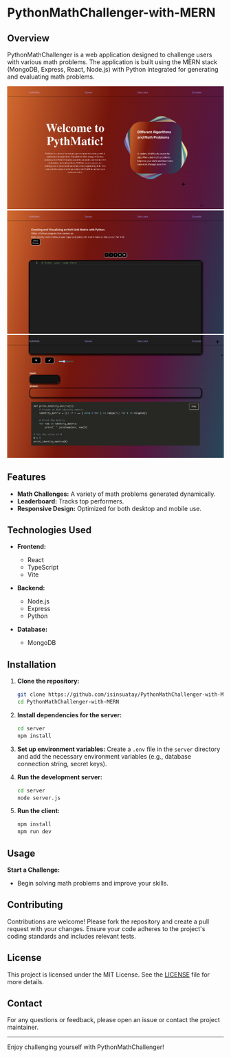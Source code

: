 # PythonMathChallenger-with-MERN

## Overview

PythonMathChallenger is a web application designed to challenge users with various math problems. The application is built using the MERN stack (MongoDB, Express, React, Node.js) with Python integrated for generating and evaluating math problems.

![App Screenshot](./project-image/image-1.png)
![App Screenshot](./project-image/image-2.png)
![App Screenshot](./project-image/image-3.png)

## Features

- **Math Challenges:** A variety of math problems generated dynamically.
- **Leaderboard:** Tracks top performers.
- **Responsive Design:** Optimized for both desktop and mobile use.

## Technologies Used

- **Frontend:**
  - React
  - TypeScript
  - Vite

- **Backend:**
  - Node.js
  - Express
  - Python

- **Database:**
  - MongoDB

## Installation

1. **Clone the repository:**
    ```bash
    git clone https://github.com/isinsuatay/PythonMathChallenger-with-MERN.git
    cd PythonMathChallenger-with-MERN
    ```

2. **Install dependencies for the server:**
    ```bash
    cd server
    npm install
    ```

3. **Set up environment variables:**
   Create a `.env` file in the `server` directory and add the necessary environment variables (e.g., database connection string, secret keys).

4. **Run the development server:**
    ```bash
    cd server
    node server.js
    ```

5. **Run the client:**
    ```bash
    npm install
    npm run dev
    ```

## Usage


 **Start a Challenge:**
   - Begin solving math problems and improve your skills.

## Contributing

Contributions are welcome! Please fork the repository and create a pull request with your changes. Ensure your code adheres to the project's coding standards and includes relevant tests.

## License

This project is licensed under the MIT License. See the [LICENSE](LICENSE) file for more details.

## Contact

For any questions or feedback, please open an issue or contact the project maintainer.

---

Enjoy challenging yourself with PythonMathChallenger!
